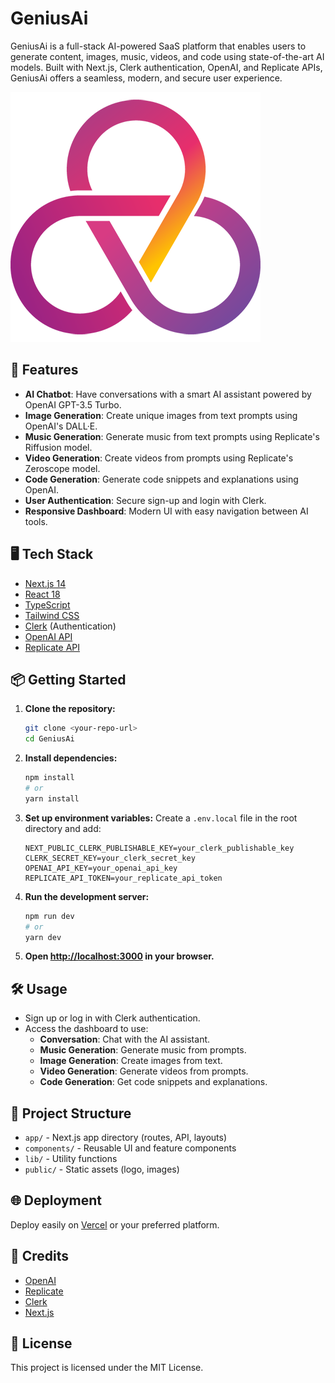 # GeniusAi

GeniusAi is a full-stack AI-powered SaaS platform that enables users to generate content, images, music, videos, and code using state-of-the-art AI models. Built with Next.js, Clerk authentication, OpenAI, and Replicate APIs, GeniusAi offers a seamless, modern, and secure user experience.

![GeniusAi Logo](public/logo.png)

## 🚀 Features

- **AI Chatbot**: Have conversations with a smart AI assistant powered by OpenAI GPT-3.5 Turbo.
- **Image Generation**: Create unique images from text prompts using OpenAI's DALL·E.
- **Music Generation**: Generate music from text prompts using Replicate's Riffusion model.
- **Video Generation**: Create videos from prompts using Replicate's Zeroscope model.
- **Code Generation**: Generate code snippets and explanations using OpenAI.
- **User Authentication**: Secure sign-up and login with Clerk.
- **Responsive Dashboard**: Modern UI with easy navigation between AI tools.

## 🖥️ Tech Stack

- [Next.js 14](https://nextjs.org/)
- [React 18](https://react.dev/)
- [TypeScript](https://www.typescriptlang.org/)
- [Tailwind CSS](https://tailwindcss.com/)
- [Clerk](https://clerk.dev/) (Authentication)
- [OpenAI API](https://openai.com/)
- [Replicate API](https://replicate.com/)

## 📦 Getting Started

1. **Clone the repository:**
   ```bash
   git clone <your-repo-url>
   cd GeniusAi
   ```
2. **Install dependencies:**
   ```bash
   npm install
   # or
   yarn install
   ```
3. **Set up environment variables:**
   Create a `.env.local` file in the root directory and add:
   ```env
   NEXT_PUBLIC_CLERK_PUBLISHABLE_KEY=your_clerk_publishable_key
   CLERK_SECRET_KEY=your_clerk_secret_key
   OPENAI_API_KEY=your_openai_api_key
   REPLICATE_API_TOKEN=your_replicate_api_token
   ```
4. **Run the development server:**
   ```bash
   npm run dev
   # or
   yarn dev
   ```
5. **Open [http://localhost:3000](http://localhost:3000) in your browser.**

## 🛠️ Usage

- Sign up or log in with Clerk authentication.
- Access the dashboard to use:
  - **Conversation**: Chat with the AI assistant.
  - **Music Generation**: Generate music from prompts.
  - **Image Generation**: Create images from text.
  - **Video Generation**: Generate videos from prompts.
  - **Code Generation**: Get code snippets and explanations.

## 📁 Project Structure

- `app/` - Next.js app directory (routes, API, layouts)
- `components/` - Reusable UI and feature components
- `lib/` - Utility functions
- `public/` - Static assets (logo, images)

## 🌐 Deployment

Deploy easily on [Vercel](https://vercel.com/) or your preferred platform.

## 🙏 Credits

- [OpenAI](https://openai.com/)
- [Replicate](https://replicate.com/)
- [Clerk](https://clerk.dev/)
- [Next.js](https://nextjs.org/)

## 📄 License

This project is licensed under the MIT License.
